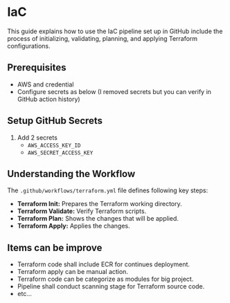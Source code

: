# IaC

This guide explains how to use the IaC pipeline set up in GitHub include the process of initializing, validating, planning, and applying Terraform configurations.

## Prerequisites

- AWS and credential
- Configure secrets as below (I removed secrets but you can verify in GitHub action history)

## Setup GitHub Secrets

1. Add 2 secrets
   - `AWS_ACCESS_KEY_ID`
   - `AWS_SECRET_ACCESS_KEY`

## Understanding the Workflow

The `.github/workflows/terraform.yml` file defines following key steps:

- **Terraform Init:** Prepares the Terraform working directory.
- **Terraform Validate:**  Verify Terraform scripts.
- **Terraform Plan:** Shows the changes that will be applied.
- **Terraform Apply:** Applies the changes.

## Items can be improve

- Terraform code shall include ECR for continues deployment.
- Terraform apply can be manual action.
- Terraform code can be categorize as modules for big project.
- Pipeline shall conduct scanning stage for Terraform source code.
- etc...
